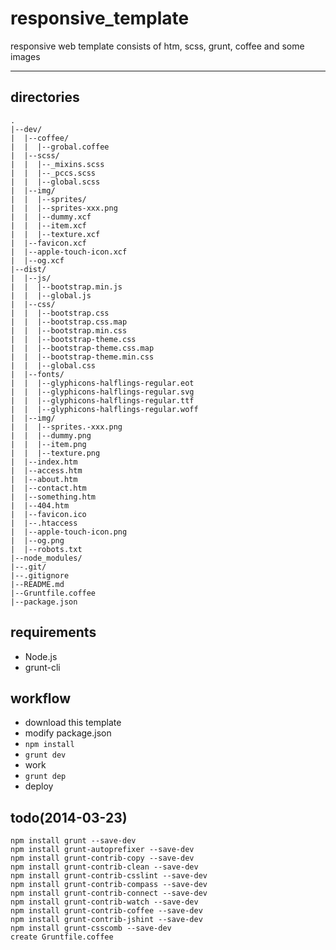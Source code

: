 # responsive_template

responsive web template consists of htm, scss, grunt, coffee and some images

----

## directories

    .
    |--dev/
    |  |--coffee/
    |  |  |--grobal.coffee
    |  |--scss/
    |  |  |--_mixins.scss
    |  |  |--_pccs.scss
    |  |  |--global.scss
    |  |--img/
    |  |  |--sprites/
    |  |  |--sprites-xxx.png
    |  |  |--dummy.xcf
    |  |  |--item.xcf
    |  |  |--texture.xcf
    |  |--favicon.xcf
    |  |--apple-touch-icon.xcf
    |  |--og.xcf
    |--dist/
    |  |--js/
    |  |  |--bootstrap.min.js
    |  |  |--global.js
    |  |--css/
    |  |  |--bootstrap.css
    |  |  |--bootstrap.css.map
    |  |  |--bootstrap.min.css
    |  |  |--bootstrap-theme.css
    |  |  |--bootstrap-theme.css.map
    |  |  |--bootstrap-theme.min.css
    |  |  |--global.css
    |  |--fonts/
    |  |  |--glyphicons-halflings-regular.eot
    |  |  |--glyphicons-halflings-regular.svg
    |  |  |--glyphicons-halflings-regular.ttf
    |  |  |--glyphicons-halflings-regular.woff
    |  |--img/
    |  |  |--sprites.-xxx.png
    |  |  |--dummy.png
    |  |  |--item.png
    |  |  |--texture.png
    |  |--index.htm
    |  |--access.htm
    |  |--about.htm
    |  |--contact.htm
    |  |--something.htm
    |  |--404.htm
    |  |--favicon.ico
    |  |--.htaccess
    |  |--apple-touch-icon.png
    |  |--og.png
    |  |--robots.txt
    |--node_modules/
    |--.git/
    |--.gitignore
    |--README.md
    |--Gruntfile.coffee
    |--package.json

## requirements

- Node.js
- grunt-cli

## workflow

- download this template
- modify package.json
- `npm install`
- `grunt dev`
- work
- `grunt dep`
- deploy

## todo(2014-03-23)

    npm install grunt --save-dev
    npm install grunt-autoprefixer --save-dev
    npm install grunt-contrib-copy --save-dev
    npm install grunt-contrib-clean --save-dev
    npm install grunt-contrib-csslint --save-dev
    npm install grunt-contrib-compass --save-dev
    npm install grunt-contrib-connect --save-dev
    npm install grunt-contrib-watch --save-dev
    npm install grunt-contrib-coffee --save-dev
    npm install grunt-contrib-jshint --save-dev
    npm install grunt-csscomb --save-dev
    create Gruntfile.coffee

